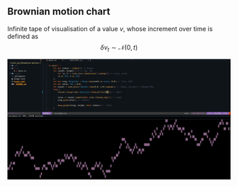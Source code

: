 ## Brownian motion chart

Infinite tape of visualisation of a value $v$, whose increment over time is defined as
$$\delta v_t \sim \mathcal{N}(0, t)$$

![gif with demo](./demo.gif)


